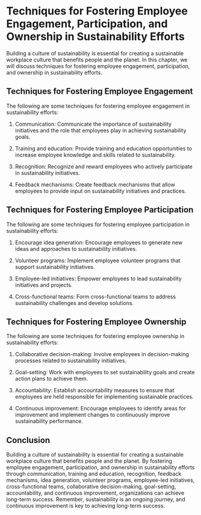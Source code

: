 Techniques for Fostering Employee Engagement, Participation, and Ownership in Sustainability Efforts
=====================================================================================================================================================

Building a culture of sustainability is essential for creating a sustainable workplace culture that benefits people and the planet. In this chapter, we will discuss techniques for fostering employee engagement, participation, and ownership in sustainability efforts.

Techniques for Fostering Employee Engagement
--------------------------------------------

The following are some techniques for fostering employee engagement in sustainability efforts:

1. Communication: Communicate the importance of sustainability initiatives and the role that employees play in achieving sustainability goals.

2. Training and education: Provide training and education opportunities to increase employee knowledge and skills related to sustainability.

3. Recognition: Recognize and reward employees who actively participate in sustainability initiatives.

4. Feedback mechanisms: Create feedback mechanisms that allow employees to provide input on sustainability initiatives and practices.

Techniques for Fostering Employee Participation
-----------------------------------------------

The following are some techniques for fostering employee participation in sustainability efforts:

1. Encourage idea generation: Encourage employees to generate new ideas and approaches to sustainability initiatives.

2. Volunteer programs: Implement employee volunteer programs that support sustainability initiatives.

3. Employee-led initiatives: Empower employees to lead sustainability initiatives and projects.

4. Cross-functional teams: Form cross-functional teams to address sustainability challenges and develop solutions.

Techniques for Fostering Employee Ownership
-------------------------------------------

The following are some techniques for fostering employee ownership in sustainability efforts:

1. Collaborative decision-making: Involve employees in decision-making processes related to sustainability initiatives.

2. Goal-setting: Work with employees to set sustainability goals and create action plans to achieve them.

3. Accountability: Establish accountability measures to ensure that employees are held responsible for implementing sustainable practices.

4. Continuous improvement: Encourage employees to identify areas for improvement and implement changes to continuously improve sustainability performance.

Conclusion
----------

Building a culture of sustainability is essential for creating a sustainable workplace culture that benefits people and the planet. By fostering employee engagement, participation, and ownership in sustainability efforts through communication, training and education, recognition, feedback mechanisms, idea generation, volunteer programs, employee-led initiatives, cross-functional teams, collaborative decision-making, goal-setting, accountability, and continuous improvement, organizations can achieve long-term success. Remember, sustainability is an ongoing journey, and continuous improvement is key to achieving long-term success.
